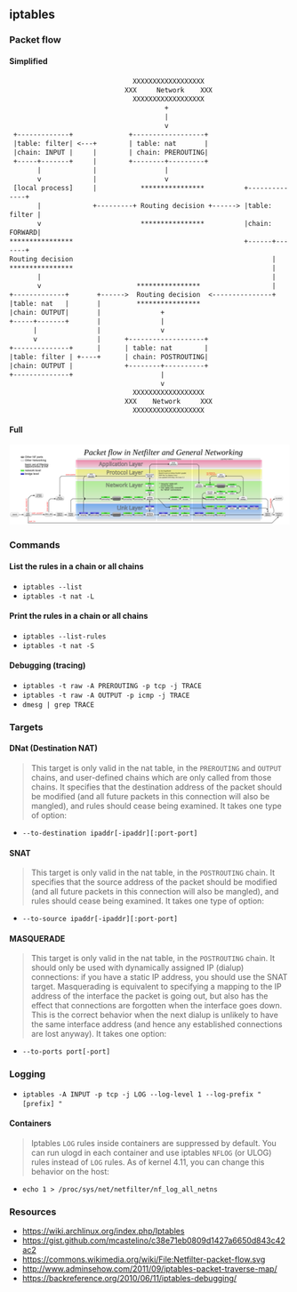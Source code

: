 ## iptables

### Packet flow
#### Simplified
```
                               XXXXXXXXXXXXXXXXXX
                             XXX     Network    XXX
                               XXXXXXXXXXXXXXXXXX
                                       +
                                       |
                                       v
 +-------------+              +------------------+
 |table: filter| <---+        | table: nat       |
 |chain: INPUT |     |        | chain: PREROUTING|
 +-----+-------+     |        +--------+---------+
       |             |                 |
       v             |                 v
 [local process]     |           ****************          +--------------+
       |             +---------+ Routing decision +------> |table: filter |
       v                         ****************          |chain: FORWARD|
****************                                           +------+-------+
Routing decision                                                  |
****************                                                  |
       |                                                          |
       v                        ****************                  |
+-------------+       +------>  Routing decision  <---------------+
|table: nat   |       |         ****************
|chain: OUTPUT|       |               +
+-----+-------+       |               |
      |               |               v
      v               |      +-------------------+
+--------------+      |      | table: nat        |
|table: filter | +----+      | chain: POSTROUTING|
|chain: OUTPUT |             +--------+----------+
+--------------+                      |
                                      v
                               XXXXXXXXXXXXXXXXXX
                             XXX    Network     XXX
                               XXXXXXXXXXXXXXXXXX
```

#### Full
![](Netfilter-packet-flow.svg)

### Commands
#### List the rules in a chain or all chains
- `iptables --list`
- `iptables -t nat -L`

#### Print the rules in a chain or all chains
- `iptables --list-rules`
- `iptables -t nat -S`

#### Debugging (tracing)
- `iptables -t raw -A PREROUTING -p tcp -j TRACE`
- `iptables -t raw -A OUTPUT -p icmp -j TRACE`
- `dmesg | grep TRACE`

### Targets
#### DNat (Destination NAT)
> This target is only valid in the nat table, in the `PREROUTING` and `OUTPUT` chains, and user-defined chains which are only called from those chains. It specifies that the destination address of the packet should be modified (and all future packets in this connection will also be mangled), and rules should cease being examined. It takes one type of option:
- `--to-destination ipaddr[-ipaddr][:port-port]`

#### SNAT
> This target is only valid in the nat table, in the `POSTROUTING` chain. It specifies that the source address of the packet should be modified (and all future packets in this connection will also be mangled), and rules should cease being examined. It takes one type of option:
- `--to-source ipaddr[-ipaddr][:port-port]` 

#### MASQUERADE
> This target is only valid in the nat table, in the `POSTROUTING` chain. It should only be used with dynamically assigned IP (dialup) connections: if you have a static IP address, you should use the SNAT target. Masquerading is equivalent to specifying a mapping to the IP address of the interface the packet is going out, but also has the effect that connections are forgotten when the interface goes down. This is the correct behavior when the next dialup is unlikely to have the same interface address (and hence any established connections are lost anyway). It takes one option:
- `--to-ports port[-port]`

### Logging
- `iptables -A INPUT -p tcp -j LOG --log-level 1 --log-prefix "[prefix] "`

#### Containers
> Iptables `LOG` rules inside containers are suppressed by default. You can run ulogd in each container and use iptables `NFLOG` (or ULOG) rules instead of `LOG` rules. As of kernel 4.11, you can change this behavior on the host:
- `echo 1 > /proc/sys/net/netfilter/nf_log_all_netns`

### Resources
- https://wiki.archlinux.org/index.php/Iptables
- https://gist.github.com/mcastelino/c38e71eb0809d1427a6650d843c42ac2
- https://commons.wikimedia.org/wiki/File:Netfilter-packet-flow.svg
- http://www.adminsehow.com/2011/09/iptables-packet-traverse-map/
- https://backreference.org/2010/06/11/iptables-debugging/